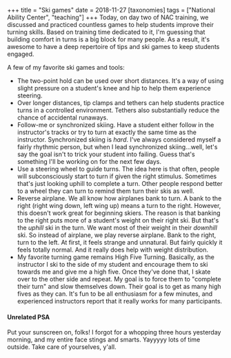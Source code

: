 +++
title = "Ski games"
date = 2018-11-27
[taxonomies]
tags = ["National Ability Center", "teaching"]
+++
Today, on day two of NAC training, we discussed and practiced countless games to help students improve their turning skills. Based on training time dedicated to it, I'm guessing that building comfort in turns is a big block for many people. As a result, it's awesome to have a deep repertoire of tips and ski games to keep students engaged.

A few of my favorite ski games and tools:

- The two-point hold can be used over short distances. It's a way of using slight pressure on a student's knee and hip to help them experience steering.
- Over longer distances, tip clamps and tethers can help students practice turns in a controlled environment. Tethers also substantially reduce the chance of accidental runaways.
- Follow-me or synchronized skiing. Have a student either follow in the instructor's tracks or try to turn at exactly the same time as the instructor. Synchronized skiing is _hard_. I've always considered myself a fairly rhythmic person, but when I lead synchronized skiing...well, let's say the goal isn't to trick your student into failing. Guess that's something I'll be working on for the next few days.
- Use a steering wheel to guide turns. The idea here is that often, people will subconsciously start to turn if given the right stimulus. Sometimes that's just looking uphill to complete a turn. Other people respond better to a wheel they can turn to remind them turn their skis as well.
- Reverse airplane. We all know how airplanes bank to turn. A bank to the right (right wing down, left wing up) means a turn to the right. However, this doesn't work great for beginning skiers. The reason is that banking to the right puts more of a student's weight on their right ski. But that's the _uphill_ ski in the turn. We want most of their weight in their _downhill_ ski. So instead of airplane, we play reverse airplane. Bank to the right, turn to the left. At first, it feels strange and unnatural. But fairly quickly it feels totally normal. And it really does help with weight distribution.
- My favorite turning game remains High Five Turning. Basically, as the instructor I ski to the side of my student and encourage them to ski towards me and give me a high five. Once they've done that, I skate over to the other side and repeat. My goal is to force them to "complete their turn" and slow themselves down. Their goal is to get as many high fives as they can. It's fun to be all enthusiasm for a few minutes, and experienced instructors report that it really works for many participants.

#### Unrelated PSA

Put your sunscreen on, folks! I forgot for a whopping three hours yesterday morning, and my entire face stings and smarts. Yayyyyy lots of time outside. Take care of yourselves, y'all.
